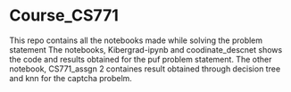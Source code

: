 # Course_CS771
This repo contains all the notebooks made while solving the problem statement
The notebooks, Kibergrad-ipynb and coodinate_descnet shows the code and results obtained for the puf problem statement.
The other notebook, CS771_assgn 2 containes result obtained through decision tree and knn for the captcha probelm.
